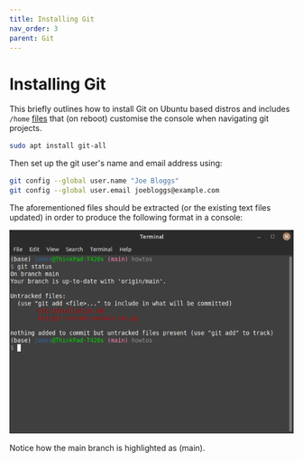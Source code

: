 ```yaml
---
title: Installing Git
nav_order: 3
parent: Git
---
```


# Installing Git

This briefly outlines how to install Git on Ubuntu based distros and includes ```/home``` [files](./git-custom-console.tar.gz) that (on reboot) customise the console when navigating git projects.

```bash
sudo apt install git-all
```

Then set up the git user's name and email address using:

```bash
git config --global user.name "Joe Bloggs"
git config --global user.email joebloggs@example.com
```

The aforementioned files should be extracted (or the existing text files updated) in order to produce the following format in a console:

![](./custom-console.png)

Notice how the main branch is highlighted as (main).